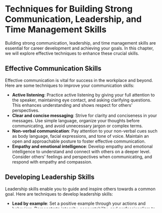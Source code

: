# Techniques for Building Strong Communication, Leadership, and Time Management Skills

Building strong communication, leadership, and time management skills are essential for career development and achieving your goals. In this chapter, we will explore effective techniques to enhance these crucial skills.

## Effective Communication Skills

Effective communication is vital for success in the workplace and beyond. Here are some techniques to improve your communication skills:

- **Active listening**: Practice active listening by giving your full attention to the speaker, maintaining eye contact, and asking clarifying questions. This enhances understanding and shows respect for others' perspectives.
- **Clear and concise messaging**: Strive for clarity and conciseness in your messages. Use simple language, organize your thoughts before communicating, and avoid unnecessary jargon or complex terms.
- **Non-verbal communication**: Pay attention to your non-verbal cues such as body language, facial expressions, and tone of voice. Maintain an open and approachable posture to foster effective communication.
- **Empathy and emotional intelligence**: Develop empathy and emotional intelligence to understand and connect with others on a deeper level. Consider others' feelings and perspectives when communicating, and respond with empathy and compassion.

## Developing Leadership Skills

Leadership skills enable you to guide and inspire others towards a common goal. Here are techniques to develop leadership skills:

- **Lead by example**: Set a positive example through your actions and behaviors. Demonstrate integrity, accountability, and professionalism to earn the respect and trust of your team.
- **Effective delegation**: Learn to delegate tasks effectively to promote teamwork, increase productivity, and allow others to develop their skills. Delegate tasks based on individuals' strengths and provide the necessary support and resources.
- **Communication and collaboration**: Foster open communication and collaboration within your team. Encourage diverse perspectives, actively listen to others' ideas, and facilitate constructive discussions to drive innovation and problem-solving.
- **Continuous learning and self-improvement**: Cultivate a growth mindset and continually seek opportunities for learning and self-improvement. Stay updated with industry trends, attend workshops or courses, and take on challenging projects to expand your knowledge and skills.

## Time Management Techniques

Effective time management allows you to prioritize tasks, meet deadlines, and maintain a healthy work-life balance. Here are techniques to improve time management:

- **Prioritization**: Prioritize your tasks based on their importance and urgency. Use techniques like Eisenhower's Urgent/Important Matrix to categorize tasks and focus on high-priority activities.
- **Goal setting and planning**: Set clear goals and break them down into actionable steps. Create a daily or weekly plan to allocate time for specific tasks and ensure progress towards your goals.
- **Avoiding multitasking**: Multitasking can lead to decreased productivity and increased stress. Focus on one task at a time, complete it, and then move on to the next.
- **Managing distractions**: Minimize distractions by turning off notifications, creating a dedicated workspace, and setting boundaries with colleagues or family members. Use productivity tools and techniques such as the Pomodoro Technique to stay focused.

## Developing Virtual Communication and Leadership Skills

In an increasingly remote and virtual work environment, developing skills specifically tailored to virtual communication and leadership is crucial. Here are some techniques for virtual settings:

- **Effective virtual meetings**: Set clear agendas, establish guidelines for virtual meetings, and encourage participation from all team members. Utilize video conferencing tools to enhance visual communication and engagement.
- **Building rapport remotely**: Foster relationships and camaraderie with virtual team members through informal online channels, such as virtual coffee breaks or team building activities. Use virtual icebreakers or check-ins to promote connection and collaboration.
- **Virtual project management**: Utilize project management tools and platforms to track progress, allocate tasks, and facilitate communication among remote team members. Regularly update and share project status to ensure everyone is aligned.
- **Virtual leadership presence**: Establish a strong virtual leadership presence by communicating regularly, providing clear guidance, and being available for support and feedback. Be proactive in addressing challenges or conflicts within the virtual team.

## Conclusion

Building strong communication, leadership, and time management skills is essential for career development and achieving your goals. By practicing effective communication techniques, developing leadership qualities, mastering time management skills, and adapting to virtual work environments, you can enhance your professional capabilities and excel in your chosen field.
